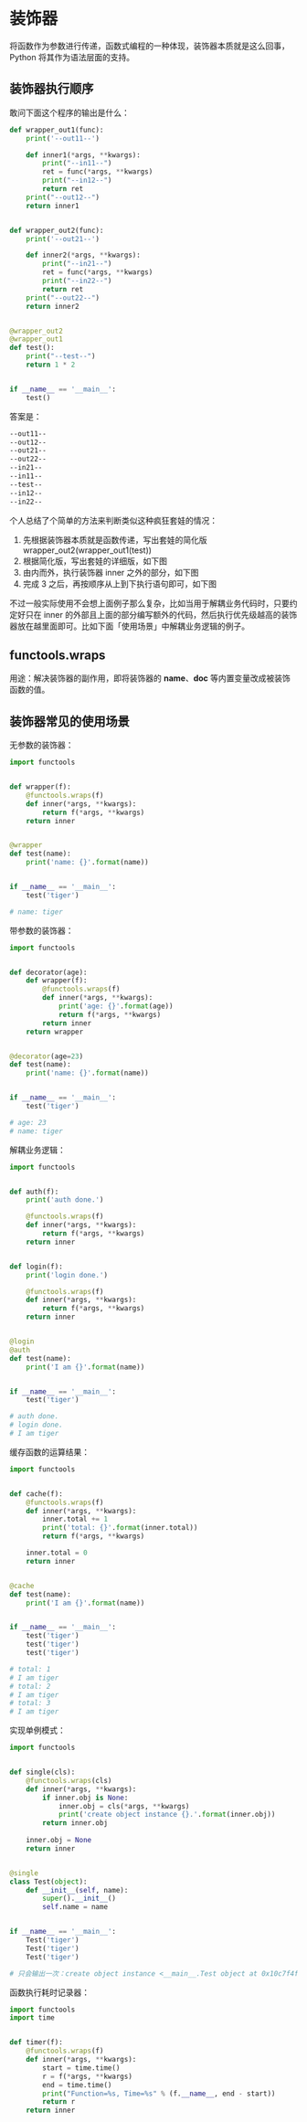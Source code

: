 # 装饰器

将函数作为参数进行传递，函数式编程的一种体现，装饰器本质就是这么回事，Python 将其作为语法层面的支持。

## 装饰器执行顺序

敢问下面这个程序的输出是什么：

```python
def wrapper_out1(func):
    print('--out11--')

    def inner1(*args, **kwargs):
        print("--in11--")
        ret = func(*args, **kwargs)
        print("--in12--")
        return ret
    print("--out12--")
    return inner1


def wrapper_out2(func):
    print('--out21--')

    def inner2(*args, **kwargs):
        print("--in21--")
        ret = func(*args, **kwargs)
        print("--in22--")
        return ret
    print("--out22--")
    return inner2


@wrapper_out2
@wrapper_out1
def test():
    print("--test--")
    return 1 * 2


if __name__ == '__main__':
    test()
```

答案是：

```bash
--out11--
--out12--
--out21--
--out22--
--in21--
--in11--
--test--
--in12--
--in22--
```

个人总结了个简单的方法来判断类似这种疯狂套娃的情况：

1. 先根据装饰器本质就是函数传递，写出套娃的简化版 wrapper_out2(wrapper_out1(test))
2. 根据简化版，写出套娃的详细版，如下图
    ![]()
3. 由内而外，执行装饰器 inner 之外的部分，如下图
    ![]()
4. 完成 3 之后，再按顺序从上到下执行语句即可，如下图
    ![]()

不过一般实际使用不会想上面例子那么复杂，比如当用于解耦业务代码时，只要约定好只在 inner 的外部且上面的部分编写额外的代码，然后执行优先级越高的装饰器放在越里面即可。比如下面「使用场景」中解耦业务逻辑的例子。

## functools.wraps

用途：解决装饰器的副作用，即将装饰器的 __name__、__doc__ 等内置变量改成被装饰函数的值。

## 装饰器常见的使用场景

无参数的装饰器：

```python
import functools


def wrapper(f):
    @functools.wraps(f)
    def inner(*args, **kwargs):
        return f(*args, **kwargs)
    return inner


@wrapper
def test(name):
    print('name: {}'.format(name))


if __name__ == '__main__':
    test('tiger')

# name: tiger
```

带参数的装饰器：

```python
import functools


def decorator(age):
    def wrapper(f):
        @functools.wraps(f)
        def inner(*args, **kwargs):
            print('age: {}'.format(age))
            return f(*args, **kwargs)
        return inner
    return wrapper


@decorator(age=23)
def test(name):
    print('name: {}'.format(name))


if __name__ == '__main__':
    test('tiger')

# age: 23
# name: tiger
```

解耦业务逻辑：

```python
import functools


def auth(f):
    print('auth done.')

    @functools.wraps(f)
    def inner(*args, **kwargs):
        return f(*args, **kwargs)
    return inner


def login(f):
    print('login done.')

    @functools.wraps(f)
    def inner(*args, **kwargs):
        return f(*args, **kwargs)
    return inner


@login
@auth
def test(name):
    print('I am {}'.format(name))


if __name__ == '__main__':
    test('tiger')

# auth done.
# login done.
# I am tiger
```

缓存函数的运算结果：

```python
import functools


def cache(f):
    @functools.wraps(f)
    def inner(*args, **kwargs):
        inner.total += 1
        print('total: {}'.format(inner.total))
        return f(*args, **kwargs)

    inner.total = 0
    return inner


@cache
def test(name):
    print('I am {}'.format(name))


if __name__ == '__main__':
    test('tiger')
    test('tiger')
    test('tiger')

# total: 1
# I am tiger
# total: 2
# I am tiger
# total: 3
# I am tiger
```

实现单例模式：

```python
import functools


def single(cls):
    @functools.wraps(cls)
    def inner(*args, **kwargs):
        if inner.obj is None:
            inner.obj = cls(*args, **kwargs)
            print('create object instance {}.'.format(inner.obj))
        return inner.obj
    
    inner.obj = None
    return inner


@single
class Test(object):
    def __init__(self, name):
        super().__init__()
        self.name = name


if __name__ == '__main__':
    Test('tiger')
    Test('tiger')
    Test('tiger')

# 只会输出一次：create object instance <__main__.Test object at 0x10c7f4f28>.
```

函数执行耗时记录器：

```python
import functools
import time


def timer(f):
    @functools.wraps(f)
    def inner(*args, **kwargs):
        start = time.time()
        r = f(*args, **kwargs)
        end = time.time()
        print("Function=%s, Time=%s" % (f.__name__, end - start))
        return r
    return inner
```